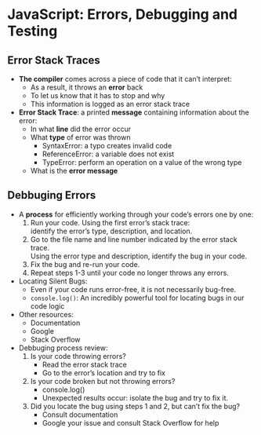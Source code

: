 # JavaScript: Errors, Debugging and Testing

## Error Stack Traces

* **The compiler** comes across a piece of code that it can’t interpret:
    * As a result, it throws an **error** back
    * To let us know that it has to stop and why
    * This information is logged as an error stack trace
* **Error Stack Trace**: a printed **message** containing information about the error:
    * In what **line** did the error occur
    * What **type** of error was thrown
        * SyntaxError: a typo creates invalid code
        * ReferenceError: a variable does not exist
        * TypeError: perform an operation on a value of the wrong type
    * What is the **error message**

## Debbuging Errors

* A **process** for efficiently working through your code’s errors one by one:
    1. Run your code. Using the first error’s stack trace:     
    identify the error’s type, description, and location.
    2. Go to the file name and line number indicated by the error stack trace.      
    Using the error type and description, identify the bug in your code.
    3. Fix the bug and re-run your code.
    4. Repeat steps 1-3 until your code no longer throws any errors.
* Locating Silent Bugs: 
    * Even if your code runs error-free, it is not necessarily bug-free.
    * `console.log()`: An incredibly powerful tool for locating bugs in our code logic
* Other resources:
    * Documentation
    * Google
    * Stack Overflow
* Debbuging process review: 
    1. Is your code throwing errors?
        * Read the error stack trace
        * Go to the error’s location and try to fix
    2. Is your code broken but not throwing errors? 
        * console.log()
        * Unexpected results occur: isolate the bug and try to fix it.
    3. Did you locate the bug using steps 1 and 2, but can’t fix the bug?
        * Consult documentation
        * Google your issue and consult Stack Overflow for help


